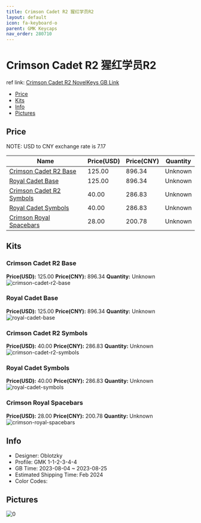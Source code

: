 ```yaml
---
title: Crimson Cadet R2 猩红学员R2
layout: default
icon: fa-keyboard-o
parent: GMK Keycaps
nav_order: 280710
---
```


# Crimson Cadet R2 猩红学员R2

ref link: [Crimson Cadet R2 NovelKeys GB Link](https://novelkeys.com/products/cyl-crimson-royal-cadet)

* [Price](#price)
* [Kits](#kits)
* [Info](#info)
* [Pictures](#pictures)

## Price

NOTE: USD to CNY exchange rate is 7.17

| Name          | Price(USD)   |  Price(CNY) | Quantity |
| ------------- | ------------ |  ---------- | -------- |
|[Crimson Cadet R2 Base](#crimson-cadet-r2-base)|125.00|896.34|Unknown|
|[Royal Cadet Base](#royal-cadet-base)|125.00|896.34|Unknown|
|[Crimson Cadet R2 Symbols](#crimson-cadet-r2-symbols)|40.00|286.83|Unknown|
|[Royal Cadet Symbols](#royal-cadet-symbols)|40.00|286.83|Unknown|
|[Crimson Royal Spacebars](#crimson-royal-spacebars)|28.00|200.78|Unknown|


## Kits
### Crimson Cadet R2 Base  
**Price(USD):** 125.00	**Price(CNY):** 896.34	**Quantity:** Unknown  
<img src="{{ 'assets/images/gmk-keycaps/Crimson-Cadet-R2/kits_pics/crimson-cadet-r2-base.png' | relative_url }}" alt="crimson-cadet-r2-base" class="image featured">

### Royal Cadet Base  
**Price(USD):** 125.00	**Price(CNY):** 896.34	**Quantity:** Unknown  
<img src="{{ 'assets/images/gmk-keycaps/Crimson-Cadet-R2/kits_pics/royal-cadet-base.png' | relative_url }}" alt="royal-cadet-base" class="image featured">

### Crimson Cadet R2 Symbols  
**Price(USD):** 40.00	**Price(CNY):** 286.83	**Quantity:** Unknown  
<img src="{{ 'assets/images/gmk-keycaps/Crimson-Cadet-R2/kits_pics/crimson-cadet-r2-symbols.png' | relative_url }}" alt="crimson-cadet-r2-symbols" class="image featured">

### Royal Cadet Symbols  
**Price(USD):** 40.00	**Price(CNY):** 286.83	**Quantity:** Unknown  
<img src="{{ 'assets/images/gmk-keycaps/Crimson-Cadet-R2/kits_pics/royal-cadet-symbols.png' | relative_url }}" alt="royal-cadet-symbols" class="image featured">

### Crimson Royal Spacebars  
**Price(USD):** 28.00	**Price(CNY):** 200.78	**Quantity:** Unknown  
<img src="{{ 'assets/images/gmk-keycaps/Crimson-Cadet-R2/kits_pics/crimson-royal-spacebars.png' | relative_url }}" alt="crimson-royal-spacebars" class="image featured">

## Info
* Designer: Oblotzky  
* Profile: GMK 1-1-2-3-4-4  
* GB Time: 2023-08-04 ~ 2023-08-25  
* Estimated Shipping Time: Feb 2024  
* Color Codes:  


## Pictures  
<img src="{{ 'assets/images/gmk-keycaps/Crimson-Cadet-R2/rendering_pics/0.png' | relative_url }}" alt="0" class="image featured">

